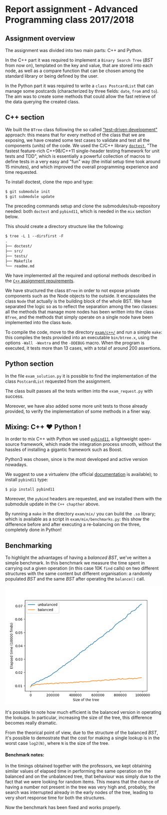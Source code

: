# Report assignment - Advanced Programming class 2017/2018

## Assignment overview

The assignment was divided into two main parts: C++ and Python.

In the C++ part it was required to implement a `Binary Search Tree` (_BST_ from now on), templated on the key and value, that are stored into each node, as well as a compare function that can be chosen among the standard library or being defined by the user.

In the Python part it was required to write a `class PostcardList` that can manage some postcards (characterized by three fields: `date`, `from` and `to`). The aim was to create some methods that could allow the fast retrieve of the data querying the created class.


## C++ section

We built the `BTree` class following the so called ["test-driven development"](https://en.wikipedia.org/wiki/Test-driven_development) approach: this means that for every method of the class that we are exposing, we have created some test cases to validate and test all the components (units) of the code. We used the C/C++ library [`doctest`](https://github.com/onqtam/doctest), "The fastest feature-rich C++98/C++11 single-header testing framework for unit tests and TDD", which is essentially a powerful collection of macros to define tests in a very easy and "fun" way (the initial setup time took around 15 minutes), and which improved the overall programming experience and time requested.

To install doctest, clone the repo and type:

    $ git submodule init
    $ git submodule update

The preceding commands setup and clone the submodules/sub-repository needed: both `doctest` and `pybind11`, which is needed in the `mix` section below.

This should create a directory structure like the following:

    $ tree -L 1 --dirsfirst -F
    .
    ├── doctest/
    ├── src/
    ├── tests/
    ├── Makefile
    └── readme.md


We have implemented all the required and optional methods described in the [`C++` assignment requirements](https://github.com/asartori86/advanced-programming/blob/master/exam/c++/readme.md).

We have structured the class `BTree` in order to not expose private components such as the Node objects to the outside. It encapsulates the class `Node` that actually is the building block of the whole BST.
We have separated the logic so as to reflect the separation among the two classes: all the methods that manage more nodes has been written into the class `BTree`, and the methods that simply operate on a single node have been implemented into the class `Node`.

To compile the code, move to the directory [`exam/c++/`](https://github.com/bebosudo/advanced-programming/blob/master/exam/c++/) and run a simple `make`: this compiles the tests provided into an executable `bin/btree.x`, using the options `-Wall -Wextra` and the `-DDEBUG` macro. When the program is executed, it tests more than 13 cases, with a total of around 200 assertions.


## Python section

In the file `exam_solution.py` it is possible to find the implementation of the class `PostcardList` requested from the assignment.

The class built passes all the tests written into the `exam_request.py` with success.

Moreover, we have also added some more unit tests to those already provided, to verify the implementation of some methods in a finer way.


## Mixing: C++ ♥ Python !

In order to mix C++ with Python we used [`pybind11`](https://github.com/pybind/pybind11/), a lightweight open-source framework, which made the integration process smooth, without the hassles of installing a gigantic framework such as Boost.

Python3 was chosen, since is the most developed and active version nowadays.

We suggest to use a virtualenv (the official [documentation](https://virtualenv.pypa.io/en/stable/installation/) is available); to install `pybind11` type:

    $ pip install pybind11


Moreover, the `pybind` headers are requested, and we installed them with the submodule update in the `C++ chapther` above.

By running a `make` in the directory `exam/mix/` you can build the `.so` library; which is available as a script in `exam/mix/benchmarks.py`: this show the difference before and after executing a re-balancing on the three, completely done in Python!

## Benchmarking

To highlight the advantages of having a _balanced_ _BST_, we've written a simple benchmark. In this benchmark we measure the time spent in carrying out a given operation (in this case 10K `find` calls) on two different structures with the same content but different organisation: a randomly populated _BST_ and the same _BST_ after operating the `balance()` call.

![benchmarking plot](https://github.com/bebosudo/advanced-programming/raw/master/exam/mix/benchmark.png "Find operation in a BST (balanced vs unbalanced)")

It's possible to note how much efficient is the balanced version in operating the lookups. In particular, increasing the size of the tree, this difference becomes really dramatic.

From the theorical point of view, due to the structure of the balanced _BST_, it's possible to demostrate that the cost for making a single lookup is in the worst case `log2(N)`, where `N` is the size of the tree.

#### Benchmark notes:

In the timings obtained together with the professors, we kept obtaining similar values of elapsed time in performing the same operation on the balanced and on the unbalanced tree, that behaviour was simply due to the fact that we were looking for random items. This means that the chance of having a number not present in the tree was very high and, probably, the search was interrupted already in the early nodes of the tree, leading to very short response time for both the structures.

Now the benchmark has been fixed and works properly.
